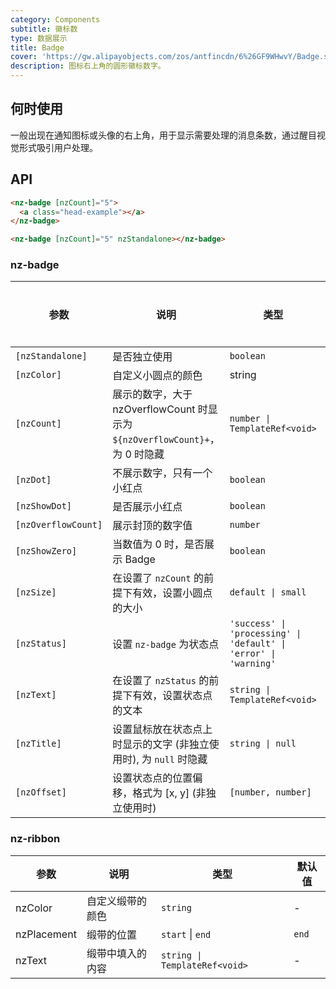 ```yaml
---
category: Components
subtitle: 徽标数
type: 数据展示
title: Badge
cover: 'https://gw.alipayobjects.com/zos/antfincdn/6%26GF9WHwvY/Badge.svg'
description: 图标右上角的圆形徽标数字。
---
```



## 何时使用

一般出现在通知图标或头像的右上角，用于显示需要处理的消息条数，通过醒目视觉形式吸引用户处理。


## API

```html
<nz-badge [nzCount]="5">
  <a class="head-example"></a>
</nz-badge>
```

```html
<nz-badge [nzCount]="5" nzStandalone></nz-badge>
```

### nz-badge

| 参数                | 说明                                                                         | 类型                                                             | 默认值    | 全局配置 |
| ------------------- | ---------------------------------------------------------------------------- | ---------------------------------------------------------------- | --------- | -------- |
| `[nzStandalone]`    | 是否独立使用                                                                 | `boolean`                                                        | -         | -        |
| `[nzColor]`         | 自定义小圆点的颜色                                                           | string                                                           | -         | ✅        |
| `[nzCount]`         | 展示的数字，大于 nzOverflowCount 时显示为 `${nzOverflowCount}+`，为 0 时隐藏 | `number \| TemplateRef<void>`                                    | -         |
| `[nzDot]`           | 不展示数字，只有一个小红点                                                   | `boolean`                                                        | `false`   |
| `[nzShowDot]`       | 是否展示小红点                                                               | `boolean`                                                        | `true`    |
| `[nzOverflowCount]` | 展示封顶的数字值                                                             | `number`                                                         | `99`      | ✅        |
| `[nzShowZero]`      | 当数值为 0 时，是否展示 Badge                                                | `boolean`                                                        | `false`   |
| `[nzSize]`          | 在设置了 `nzCount` 的前提下有效，设置小圆点的大小                            | `default \| small`                                               | `default` |
| `[nzStatus]`        | 设置 `nz-badge` 为状态点                                                     | `'success' \| 'processing' \| 'default' \| 'error' \| 'warning'` | -         |
| `[nzText]`          | 在设置了 `nzStatus` 的前提下有效，设置状态点的文本                           | `string \| TemplateRef<void>`                                    | -         |
| `[nzTitle]`         | 设置鼠标放在状态点上时显示的文字 (非独立使用时), 为 `null` 时隐藏            | `string \| null`                                                 | `nzCount` |
| `[nzOffset]`        | 设置状态点的位置偏移，格式为 [x, y] (非独立使用时)                           | `[number, number]`                                               | -         |


### nz-ribbon

| 参数        | 说明             | 类型                          | 默认值 |
| ----------- | ---------------- | ----------------------------- | ------ |
| nzColor     | 自定义缎带的颜色 | `string`                      | -      |
| nzPlacement | 缎带的位置       | `start` \| `end`              | `end`  |
| nzText      | 缎带中填入的内容 | `string \| TemplateRef<void>` | -      |  |
